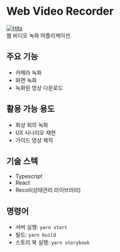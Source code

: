 # Web Video Recorder 
[![Hits](https://hits.seeyoufarm.com/api/count/incr/badge.svg?url=https%3A%2F%2Fgithub.com%2Fjungdu%2Fweb-video-recorder&count_bg=%2379C83D&title_bg=%23555555&icon=&icon_color=%23E7E7E7&title=hits&edge_flat=false)](https://hits.seeyoufarm.com)
<br>
웹 비디오 녹화 어플리케이션.<br>


## 주요 기능
- 카메라 녹화
- 화면 녹화
- 녹화된 영상 다운로드

## 활용 가능 용도
- 화상 회의 녹화
- UX 시나리오 재현
- 가이드 영상 제작

## 기술 스텍
- Typescript
- React
- Recoil(상태관리 라이브러리)

## 명령어
- 서버 실행: ```yarn start```
- 빌드: ```yarn build```
- 스토리 북 실행: ```yarn storybook```